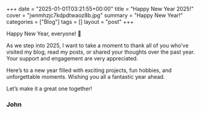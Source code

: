 +++
date = "2025-01-01T03:21:55+00:00"
title = "Happy New Year 2025!"
cover = "jwnmhzjc7kdpdtwaoz8b.jpg"
summary = "Happy New Year!"
categories = ["Blog"]
tags = []
layout = "post"
+++

Happy New Year, everyone! 🎉

As we step into 2025, I want to take a moment to thank all of you who’ve visited my blog, read my posts, or shared your thoughts over the past year. Your support and engagement are very appreciated.

Here’s to a new year filled with exciting projects, fun hobbies, and unforgettable moments. Wishing you all a fantastic year ahead.

Let’s make it a great one together!

### John
